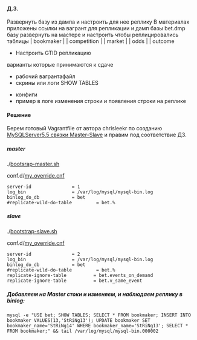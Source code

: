 #### Д.З.
Развернуть базу из дампа и настроить для нее реплику
В материалах приложены ссылки на вагрант для репликации
и дамп базы bet.dmp
базу развернуть на мастере
и настроить чтобы реплицировались таблицы
| bookmaker |
| competition |
| market |
| odds |
| outcome

* Настроить GTID репликацию

варианты которые принимаются к сдаче
- рабочий вагрантафайл
- скрины или логи SHOW TABLES
* конфиги
* пример в логе изменения строки и появления строки на реплике

#### Решение

Берем готовый Vagrantfile от автора chrisleekr по созданию [MySQLServer5.5 связки Master-Slave](https://github.com/chrisleekr/vagrant-mysql-master-slave-replication) и правим под соответствие ДЗ.

##### master
./[bootsrap-master.sh](https://github.com/redbull05689/Linux-OTUS/blob/master/30-Mysql-master-slave-replication-master/bootstrap-master.sh)

conf.d/[my_override.cnf](https://github.com/redbull05689/Linux-OTUS/blob/master/30-Mysql-master-slave-replication-master/config/master/my-master.cnf)
```
server-id              	= 1
log_bin            		= /var/log/mysql/mysql-bin.log
binlog_do_db			= bet
#replicate-wild-do-table         = bet.%
```
##### slave
./[bootstrap-slave.sh](https://github.com/redbull05689/Linux-OTUS/blob/master/30-Mysql-master-slave-replication-master/bootstrap-slave.sh)

conf.d/[my_override.cnf](https://github.com/redbull05689/Linux-OTUS/blob/master/30-Mysql-master-slave-replication-master/config/slave/my-slave.cnf)
```
server-id              	= 2
log_bin            		= /var/log/mysql/mysql-bin.log
binlog_do_db			= bet
#replicate-wild-do-table         = bet.%
replicate-ignore-table          = bet.events_on_demand
replicate-ignore-table          = bet.v_same_event
```

##### Добавляем на Master стоки и изменяем, и наблюдаем реплику в binlog:
`mysql -e "USE bet; SHOW TABLES; SELECT * FROM bookmaker; INSERT INTO bookmaker VALUES(13,'StRiNg13'); UPDATE bookmaker SET bookmaker_name='StRiNg14' WHERE bookmaker_name='StRiNg13'; SELECT * FROM bookmaker;" && tail /var/log/mysql/mysql-bin.000002`

